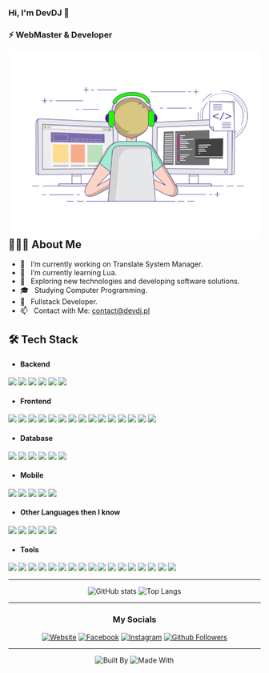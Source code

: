 ### Hi, I'm DevDJ 👋
### ⚡ WebMaster & Developer

<img align="right" alt="Programmer" src="https://raw.githubusercontent.com/DevDJpl/DevDJpl/master/programmer.gif" width="500" />

## 👨🏻‍💻 About Me

- 🔭 &nbsp; I’m currently working on Translate System Manager.
- 🌱 &nbsp; I’m currently learning Lua.
- 🤔 &nbsp; Exploring new technologies and developing software solutions.
- 🎓 &nbsp; Studying Computer Programming.
- 💼 &nbsp; Fullstack Developer.
- 📫 &nbsp; Contact with Me: contact@devdj.pl

## 🛠 Tech Stack

<div>

- <h4>Backend</h4>

<img src="https://img.shields.io/badge/PHP-0079fe?style=flat&logo=PHP&logoColor=ffffff">
<img src="https://img.shields.io/badge/Laravel-ff2D20?style=flat&logo=laravel&logoColor=ffffff">
<img src="https://img.shields.io/badge/Symfony-000000.svg?style=flat&logo=symfony&logoColor=ffffff">
<img src="https://img.shields.io/badge/Node.js-84ce24?style=flat&logo=Node.js&logoColor=ffffff">
<img src="https://img.shields.io/badge/Express.js-404d59?style=flat&logo=Express&logoColor=ffffff">
<img src="https://img.shields.io/badge/Nest.js-eb2343?style=flat&logo=Nestjs&logoColor=ffffff">

- <h4>Frontend</h4>

<img src="https://img.shields.io/badge/HTML5-E34F26?style=flat&logo=html5&logoColor=ffffff">
<img src="https://img.shields.io/badge/CSS3-1572B6?style=flat&logo=css3&logoColor=ffffff">
<img src="https://img.shields.io/badge/Sass-cc6699?style=flat&logo=sass&logoColor=ffffff">
<img src="https://img.shields.io/badge/Bootstrap-563D7C?style=flat&logo=bootstrap&logoColor=ffffff">
<img src="https://img.shields.io/badge/Tailwind-38bdf8?style=flat&logo=tailwindcss&logoColor=ffffff">
<img src="https://img.shields.io/badge/JavaScript-eed718?style=flat&logo=javascript&logoColor=ffffff">
<img src="https://img.shields.io/badge/TypeScript-007acc?style=flat&logo=typescript&logoColor=ffffff">
<img src="https://img.shields.io/badge/jQuery-0769AD?style=flat&logo=jquery&logoColor=white">
<img src="https://img.shields.io/badge/JWT-black?style=flat&logo=JSON%20web%20tokens">
<img src="https://img.shields.io/badge/React-20232a?style=flat&logo=React&logoColor=00c8ff">
<img src="https://img.shields.io/badge/Next.js-000000?style=flat&logo=Next.js&logoColor=ffffff">
<img src="https://img.shields.io/badge/Nuxt-002E3B?style=flat&logo=Nuxt.js&logoColor=01db82">
<img src="https://img.shields.io/badge/Vue-35495e?style=flat&logo=Vue.js">
<img src="https://img.shields.io/badge/Ember-1c1e24?style=flat&logo=ember.js&logoColor=d04a37">
<img src="https://img.shields.io/badge/Chart.js-f5788d?style=flat&logo=chart.js&logoColor=ffffff">

- <h4>Database</h4>

<img src="https://img.shields.io/badge/MySQL-F29111?style=flat&logo=mysql&logoColor=ffffff">
<img src="https://img.shields.io/badge/MongoDB-4DB33D?style=flat&logo=mongodb&logoColor=ffffff">
<img src="https://img.shields.io/badge/MariaDB-003545?style=flat&logo=mariadb&logoColor=white">
<img src="https://img.shields.io/badge/SQLite-07405e?style=flat&logo=sqlite&logoColor=white">
<img src="https://img.shields.io/badge/Redis-dd0031?style=flat&logo=redis&logoColor=white">
<img src="https://img.shields.io/badge/Firebase-039BE5?style=flat&logo=firebase">

- <h4>Mobile</h4>

<img src="https://img.shields.io/badge/Android-32de84.svg?logo=Android&logoColor=ffffff">
<img src="https://img.shields.io/badge/iOS-black.svg">
<img src="https://img.shields.io/badge/Flutter-02569B?logo=flutter&logoColor=ffffff">
<img src="https://img.shields.io/badge/Dart-0175C2?style=flat&logo=dart&logoColor=ffffff">
<img src="https://img.shields.io/badge/Progressive%20Web%20Apps-5A0FC8?style=flat">

- <h4>Other Languages then I know</h4>

<img src="https://img.shields.io/badge/C++-0180cd?logo=c%2B%2B&logoColor=white">
<img src="https://img.shields.io/badge/Python-ffd43b?logo=Python&logoColor=306998">
<img src="https://img.shields.io/badge/Java-ec2025?logo=Java8&logoColor=white">
<img src="https://img.shields.io/badge/Kotlin-f88909?logo=kotlin&logoColor=white">
<img src="https://img.shields.io/badge/Lua-000081?style=flat&logo=lua&logoColor=white"> <!-- #2c2s72 -->

- <h4>Tools</h4>

<img src="https://img.shields.io/badge/Git-F1502F?style=flat&logo=git&logoColor=ffffff">
<img src="https://img.shields.io/badge/Github-000000?style=flat&logo=github&logoColor=ffffff">
<img src="https://img.shields.io/badge/NPM-cb3837?style=flat&logo=npm&logoColor=ffffff">
<img src="https://img.shields.io/badge/VS%20Code-007ACC?style=flat&logo=visual%20studio%20code&logoColor=ffffff">
<img src="https://img.shields.io/badge/Android%20Studio-32de84?style=flat&logo=android%20studio&logoColor=ffffff">
<img src="https://img.shields.io/badge/Atom-a7dc96?style=flat&logo=atom&logoColor=ffffff">
<img src="https://img.shields.io/badge/Pycharm-green?style=flat&logo=pycharm&logoColor=black">

<img src="https://img.shields.io/badge/Adobe%20Creative%20Cloud-fb0f01?style=flat&logo=Adobe%20Creative%20Cloud&logoColor=white">
<img src="https://img.shields.io/badge/Adobe%20Photoshop-02c5fa?style=flat&logo=adobe%20photoshop&logoColor=white">
<img src="https://img.shields.io/badge/Adobe%20Illustrator-fe9900?style=flat&logo=adobe%20illustrator&logoColor=white">
<img src="https://img.shields.io/badge/Adobe%20XD-470137?style=flat&logo=Adobe%20XD&logoColor=ff61f6">
<img src="https://img.shields.io/badge/Adobe%20Dreamweaver-89ef08?style=flat&logo=Adobe%20Dreamweaver&logoColor=white">
<img src="https://img.shields.io/badge/Adobe%20After%20Effects-9999ff?style=flat&logo=Adobe%20After%20Effects&logoColor=00005b">
<img src="https://img.shields.io/badge/Adobe%20Premiere%20Pro-9999ff?style=flat&logo=Adobe%20Premiere%20Pro&logoColor=00005b">
<img src="https://img.shields.io/badge/Figma-f24e1e?style=flat&logo=figma&logoColor=white">

<img src="https://img.shields.io/badge/Google%20Cloud%20Platform-4285F4?style=flat&logo=google%20cloud&logoColor=ffffff">
<img src="https://img.shields.io/badge/Cloudflare-F38020?style=flat&logo=Cloudflare&logoColor=ffffff">

</div>  

---

<div align="center">

![GitHub stats](https://github-readme-stats.vercel.app/api?username=DevDJpl&show_icons=true&hide_border=true)
![Top Langs](https://github-readme-stats.vercel.app/api/top-langs/?username=DevDJpl&layout=compact&hide_border=true)

</div>

---

<div align="center">

### My Socials

[![Website](https://img.shields.io/badge/Website-black.svg)](https://devdj.pl)
[![Facebook](https://img.shields.io/badge/Facebook-1877F2?logo=facebook&logoColor=white)](https://www.facebook.com/DevDJpl)
[![Instagram](https://img.shields.io/badge/Instagram-E4405F?logo=instagram&logoColor=white)](https://www.instagram.com/DevDJpl)
[![Github Followers](https://img.shields.io/github/followers/DevDJpl.svg?style=social&label=Follow&maxAge=2592000)](https://github.com/DevDJpl?tab=followers)

---

![Built By](https://img.shields.io/badge/Built%20by-Developers%20</>-e36d25)
![Made With](https://img.shields.io/badge/Made%20With-♥️-ff0000)

</div>

<!--
**DevDJpl/DevDJpl** is a ✨ _special_ ✨ repository because its `README.md` (this file) appears on your GitHub profile.

Here are some ideas to get you started:

- 🔭 I’m currently working on ...
- 🌱 I’m currently learning ...
- 👯 I’m looking to collaborate on ...
- 🤔 I’m looking for help with ...
- 💬 Ask me about ...
- 📫 How to reach me: ...
- 😄 Pronouns: ...
- ⚡ Fun fact: ...
-->
